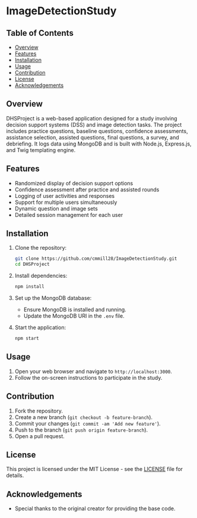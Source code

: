 # ImageDetectionStudy

## Table of Contents

- [Overview](#overview)
- [Features](#features)
- [Installation](#installation)
- [Usage](#usage)
- [Contribution](#contribution)
- [License](#license)
- [Acknowledgements](#acknowledgements)

## Overview

DHSProject is a web-based application designed for a study involving decision support systems (DSS) and image detection tasks. The project includes practice questions, baseline questions, confidence assessments, assistance selection, assisted questions, final questions, a survey, and debriefing. It logs data using MongoDB and is built with Node.js, Express.js, and Twig templating engine.

## Features

- Randomized display of decision support options
- Confidence assessment after practice and assisted rounds
- Logging of user activities and responses
- Support for multiple users simultaneously
- Dynamic question and image sets
- Detailed session management for each user

## Installation

1. Clone the repository:

    ```bash
    git clone https://github.com/cmmill28/ImageDetectionStudy.git
    cd DHSProject
    ```

2. Install dependencies:

    ```bash
    npm install
    ```

3. Set up the MongoDB database:

    - Ensure MongoDB is installed and running.
    - Update the MongoDB URI in the `.env` file.

4. Start the application:

    ```bash
    npm start
    ```

## Usage

1. Open your web browser and navigate to `http://localhost:3000`.
2. Follow the on-screen instructions to participate in the study.


## Contribution

1. Fork the repository.
2. Create a new branch (`git checkout -b feature-branch`).
3. Commit your changes (`git commit -am 'Add new feature'`).
4. Push to the branch (`git push origin feature-branch`).
5. Open a pull request.

## License

This project is licensed under the MIT License - see the [LICENSE](LICENSE) file for details.

## Acknowledgements

- Special thanks to the original creator for providing the base code.



